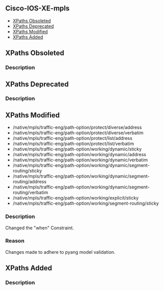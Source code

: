 ## Cisco-IOS-XE-mpls


- [XPaths Obsoleted](#xpaths-obsoleted)
- [XPaths Deprecated](#xpaths-deprecated)
- [XPaths Modified](#xpaths-modified)
- [XPaths Added](#xpaths-added)

## XPaths Obsoleted

### Description

## XPaths Deprecated

### Description

## XPaths Modified

- /native/mpls/traffic-eng/path-option/protect/diverse/address
- /native/mpls/traffic-eng/path-option/protect/diverse/verbatim
- /native/mpls/traffic-eng/path-option/protect/list/address
- /native/mpls/traffic-eng/path-option/protect/list/verbatim
- /native/mpls/traffic-eng/path-option/working/dynamic/sticky
- /native/mpls/traffic-eng/path-option/working/dynamic/address
- /native/mpls/traffic-eng/path-option/working/dynamic/verbatim
- /native/mpls/traffic-eng/path-option/working/dynamic/segment-routing/sticky
- /native/mpls/traffic-eng/path-option/working/dynamic/segment-routing/address
- /native/mpls/traffic-eng/path-option/working/dynamic/segment-routing/verbatim
- /native/mpls/traffic-eng/path-option/working/explicit/sticky
- /native/mpls/traffic-eng/path-option/working/segment-routing/sticky

### Description

Changed the "when" Constraint.

### Reason

Changes made to adhere to pyang model validation.

## XPaths Added

### Description

